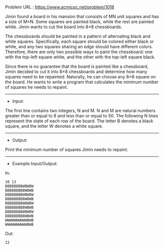 Problem URL : https://www.acmicpc.net/problem/1018

Jimin found a board in his mansion that consists of MN unit squares and has a size of M×N. Some squares are painted black, while the rest are painted white. Jimin wants to cut the board into 8×8 chessboards.

The chessboards should be painted in a pattern of alternating black and white squares. Specifically, each square should be colored either black or white, and any two squares sharing an edge should have different colors. Therefore, there are only two possible ways to paint the chessboard: one with the top-left square white, and the other with the top-left square black.

Since there is no guarantee that the board is painted like a chessboard, Jimin decided to cut it into 8×8 chessboards and determine how many squares need to be repainted. Naturally, he can choose any 8×8 square on the board. He wants to write a program that calculates the minimum number of squares he needs to repaint.

---
* Input:
  
The first line contains two integers, N and M. N and M are natural numbers greater than or equal to 8 and less than or equal to 50. The following N lines represent the state of each row of the board. The letter B denotes a black square, and the letter W denotes a white square.

---
* Output:
  
Print the minimum number of squares Jimin needs to repaint.

---
* Example Input/Output:

In:
```
10 13
BBBBBBBBWBWBW
BBBBBBBBBWBWB
BBBBBBBBWBWBW
BBBBBBBBBWBWB
BBBBBBBBWBWBW
BBBBBBBBBWBWB
BBBBBBBBWBWBW
BBBBBBBBBWBWB
WWWWWWWWWWBWB
WWWWWWWWWWBWB
```

Out:
```
12
```
